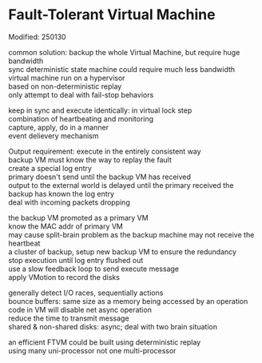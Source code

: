# Fault-Tolerant Virtual Machine

Modified: 250130  

common solution: backup the whole Virtual Machine, but require huge bandwidth  
sync deterministic state machine could require much less bandwidth  
virtual machine run on a hypervisor  
based on non-deterministic replay  
only attempt to deal with fail-stop behaviors  

keep in sync and execute identically: in virtual lock step  
combination of heartbeating and monitoring  
capture, apply, do in a manner  
event delievery mechanism  

Output requirement: execute in the entirely consistent way  
backup VM must know the way to replay the fault  
create a special log entry  
primary doesn't send until the backup VM has received  
output to the external world is delayed until the primary received the backup has known the log entry  
deal with incoming packets dropping  

the backup VM promoted as a primary VM  
know the MAC addr of primary VM  
may cause split-brain problem as the backup machine may not receive the heartbeat  
a cluster of backup, setup new backup VM to ensure the redundancy  
stop execution until log entry flushed out  
use a slow feedback loop to send execute message  
apply VMotion to record the disks  

generally detect I/O races, sequentially actions  
bounce buffers: same size as a memory being accessed by an operation  
code in VM will disable net async operation  
reduce the time to transmit message  
shared & non-shared disks: async; deal with two brain situation  

an efficient FTVM could be built using deterministic replay  
using many uni-processor not one multi-processor  
